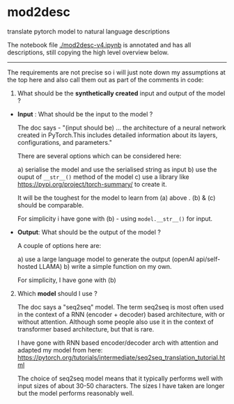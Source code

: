 # mod2desc
translate pytorch model to natural language descriptions

The notebook file [./mod2desc-v4.ipynb](./mod2desc-v4.ipynb) is annotated and has all descriptions, still copying the high level overview below.

-------------------------------------

The requirements are not precise so i will just note down my assumptions at the top here and also call them out as part of the comments in code:

1. What should be the **synthetically created** input and output of the model ?

- **Input** : What should be the input to the model ? 

	The doc says - "(input should be) ... the architecture of a neural network created in PyTorch.This includes detailed information about its layers, configurations, and parameters." 

	There are several options which can be considered here:

	a) serialise the model and use the serialised string as input
	b) use the ouput of `__str__()` method of the model
	c) use a library like https://pypi.org/project/torch-summary/ to create it.

	It will be the toughest for the model to learn from (a) above . (b) & (c) should be comparable.

	For simplicity i have gone with (b) - using `model.__str__()` for input.
 
-  **Output**: What should be the output of the model ?

	A couple of options here are: 

	a) use a large language model to generate the output (openAI api/self-hosted LLAMA)
	b) write a simple function on my own.
		
	For simplicity, I have gone with (b)

2. Which **model** should I use ?
	
	The doc says a "seq2seq" model. The term seq2seq is most often used in the context of a RNN (encoder + decoder) based architecture, with or without attention. Although some people also use it in the context of transformer based architecture, but that is rare.
	
	I have gone with RNN based encoder/decoder arch with attention and adapted my model from here: https://pytorch.org/tutorials/intermediate/seq2seq_translation_tutorial.html
    
    The choice of seq2seq model means that it typically performs well with input sizes of about 30-50 characters. The sizes I have taken are longer but the model performs reasonably well.
